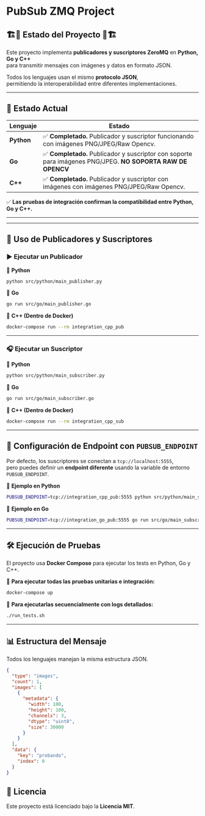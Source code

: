 # PubSub ZMQ Project

## 🏗️🚧 Estado del Proyecto 🚧🏗️

Este proyecto implementa **publicadores y suscriptores ZeroMQ** en **Python, Go y C++**  
para transmitir mensajes con imágenes y datos en formato JSON.

Todos los lenguajes usan el mismo **protocolo JSON**,  
permitiendo la interoperabilidad entre diferentes implementaciones.

---

## 🚀 **Estado Actual**
| Lenguaje  | Estado |
|-----------|--------|
| **Python** | ✅ **Completado.** Publicador y suscriptor funcionando con imágenes PNG/JPEG/Raw Opencv. |
| **Go** | ✅ **Completado.** Publicador y suscriptor con soporte para imágenes PNG/JPEG. **NO SOPORTA RAW DE OPENCV** |
| **C++** | ✅ **Completado.** Publicador y suscriptor con imágenes con imágenes PNG/JPEG/Raw Opencv. |

✅ **Las pruebas de integración confirman la compatibilidad entre Python, Go y C++.**

---
---

## 📜 **Uso de Publicadores y Suscriptores**

### ▶️ **Ejecutar un Publicador**
📌 **Python**
```bash
python src/python/main_publisher.py
```
📌 **Go**
```bash
go run src/go/main_publisher.go
```
📌 **C++ (Dentro de Docker)**
```bash
docker-compose run --rm integration_cpp_pub
```

---

### 🎧 **Ejecutar un Suscriptor**
📌 **Python**
```bash
python src/python/main_subscriber.py
```
📌 **Go**
```bash
go run src/go/main_subscriber.go
```
📌 **C++ (Dentro de Docker)**
```bash
docker-compose run --rm integration_cpp_sub
```

---

## 🔧 **Configuración de Endpoint con `PUBSUB_ENDPOINT`**
Por defecto, los suscriptores se conectan a `tcp://localhost:5555`,  
pero puedes definir un **endpoint diferente** usando la variable de entorno `PUBSUB_ENDPOINT`.

📌 **Ejemplo en Python**
```bash
PUBSUB_ENDPOINT=tcp://integration_cpp_pub:5555 python src/python/main_subscriber.py
```

📌 **Ejemplo en Go**
```bash
PUBSUB_ENDPOINT=tcp://integration_go_pub:5555 go run src/go/main_subscriber.go
```

---

## 🛠️ **Ejecución de Pruebas**
El proyecto usa **Docker Compose** para ejecutar los tests en Python, Go y C++.

🔹 **Para ejecutar todas las pruebas unitarias e integración:**
```bash
docker-compose up
```

🔹 **Para ejecutarlas secuencialmente con logs detallados:**
```bash
./run_tests.sh
```

---

## 📊 **Estructura del Mensaje**
Todos los lenguajes manejan la misma estructura JSON.

```json
{
  "type": "images",
  "count": 1,
  "images": [
    {
      "metadata": {
        "width": 100,
        "height": 100,
        "channels": 3,
        "dtype": "uint8",
        "size": 30000
      }
    }
  ],
  "data": {
    "key": "probando",
    "index": 0
  }
}

```


## 📝 **Licencia**
Este proyecto está licenciado bajo la **Licencia MIT**.
